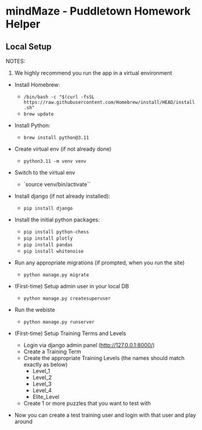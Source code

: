
# mindMaze - Puddletown Homework Helper

## Local Setup
NOTES: 

1. We highly recommend you run the app in a virtual environment

- Install Homebrew:
  - `/bin/bash -c "$(curl -fsSL https://raw.githubusercontent.com/Homebrew/install/HEAD/install.sh"`
  - `brew update`
- Install Python: 
  - `brew install python@3.11`
- Create virtual env (if not already done) 
  - `python3.11 -m venv venv`
- Switch to the virtual env
  - `source venv/bin/activate``
- Install django (if not already installed): 
  - `pip install django`
- Install the initial python packages:
  - `pip install python-chess`
  - `pip install plotly`
  - `pip install pandas`
  - `pip install whitenoise`

- Run any appropriate migrations (if prompted, when you run the site)
  - `python manage.py migrate`

- (First-time) Setup admin user in your local DB
  - `python manage.py createsuperuser` 

- Run the webiste
  - `python manage.py runserver`

- (First-time) Setup Training Terms and Levels
  - Login via django admin panel (http://127.0.0.1:8000/)
  - Create a Training Term
  - Create the appropriate Training Levels (the names should match exactly as below)
    - Level_1
    - Level_2
    - Level_3
    - Level_4
    - Elite_Level
  - Create 1 or more puzzles that you want to test with

- Now you can create a test training user and login with that user and play around